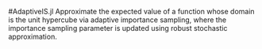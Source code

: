 #AdaptiveIS.jl
Approximate the expected value of a function whose domain is the unit hypercube via adaptive importance sampling, where the importance sampling parameter is updated using robust stochastic approximation.
